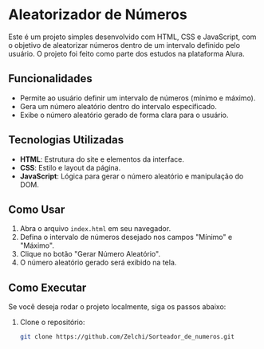 # Aleatorizador de Números

Este é um projeto simples desenvolvido com HTML, CSS e JavaScript, com o objetivo de aleatorizar números dentro de um intervalo definido pelo usuário. O projeto foi feito como parte dos estudos na plataforma Alura.

## Funcionalidades

- Permite ao usuário definir um intervalo de números (mínimo e máximo).
- Gera um número aleatório dentro do intervalo especificado.
- Exibe o número aleatório gerado de forma clara para o usuário.

## Tecnologias Utilizadas

- **HTML**: Estrutura do site e elementos da interface.
- **CSS**: Estilo e layout da página.
- **JavaScript**: Lógica para gerar o número aleatório e manipulação do DOM.

## Como Usar

1. Abra o arquivo `index.html` em seu navegador.
2. Defina o intervalo de números desejado nos campos "Mínimo" e "Máximo".
3. Clique no botão "Gerar Número Aleatório".
4. O número aleatório gerado será exibido na tela.

## Como Executar

Se você deseja rodar o projeto localmente, siga os passos abaixo:

1. Clone o repositório:
   ```bash
   git clone https://github.com/Zelchi/Sorteador_de_numeros.git
